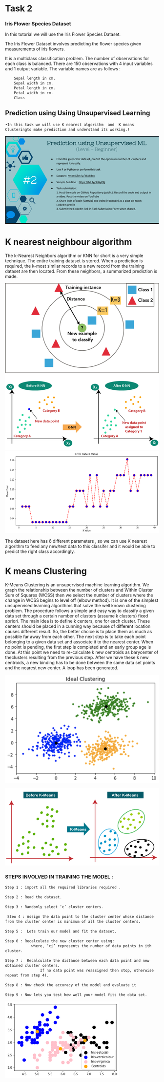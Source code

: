 # Task 2
### Iris Flower Species Dataset

In this tutorial we will use the Iris Flower Species Dataset.

The Iris Flower Dataset involves predicting the flower species given measurements of iris flowers.

It is a multiclass classification problem. The number of observations for each class is balanced. There are 150 observations with 4 input variables and 1 output variable. The variable names are as follows  :

        Sepal length in cm.
        Sepal width in cm.
        Petal length in cm.
        Petal width in cm.
        Class

## Prediction using Using Unsupervised Learning
	•In this task we will use K nearest algorithm  and  K means Clusteringto make prediction and understand its working.!
![unsupervisedlearning](https://github.com/voldemortuk/Data-Science-and-Business-Analytics-Internship/blob/main/TASK2/Task2.png)

# K nearest neighbour algorithm
The k-Nearest Neighbors algorithm or KNN for short is a very simple technique.
The entire training dataset is stored. When a prediction is required, the k-most similar records to a new record from the training dataset are then located. From these neighbors, a summarized prediction is made.



![knearest](https://github.com/voldemortuk/Data-Science-and-Business-Analytics-Internship/blob/main/TASK2/knearest.png)
![knearest](https://github.com/voldemortuk/Data-Science-and-Business-Analytics-Internship/blob/main/TASK2/k-nearest-neighbor-algorithm-for-machine-learning2.png)
![knearest](https://github.com/voldemortuk/Data-Science-and-Business-Analytics-Internship/blob/main/TASK2/knearest2.png)


The dataset here has 6 different parameters , so we can use K nearest algorithm to feed any new/test data to this classifer and it would be able to predict the right class accordingly.

# K means Clustering 

K-Means Clustering is an unsupervised machine learning algorithm. We graph the relationship between the number of clusters and Within Cluster Sum of Squares (WCSS) then we select the number of clusters where the change in WCSS begins to level off (elbow method).
It is  one of  the simplest unsupervised  learning  algorithms  that  solve  the well  known clustering problem. The procedure follows a simple and  easy  way  to classify a given data set  through a certain number of  clusters (assume k clusters) fixed apriori. The  main  idea  is to define k centers, one for each cluster. These centers  should  be placed in a cunning  way  because of  different  location  causes different  result. So, the better  choice  is  to place them  as  much as possible  far away from each other. The  next  step is to take each point belonging  to a  given data set and associate it to the nearest center. When no point  is  pending,  the first step is completed and an early group age  is done. At this point we need to re-calculate k new centroids as barycenter of  theclusters resulting from the previous step. After we have these k new centroids, a new binding has to be done  between  the same data set points  and  the nearest new center. A loop has been generated.

![kmeans](https://github.com/voldemortuk/Data-Science-and-Business-Analytics-Internship/blob/main/TASK2/kmeans.png)


![kmeans](https://github.com/voldemortuk/Data-Science-and-Business-Analytics-Internship/blob/main/TASK2/k-means-clustering-algorithm-in-machine-learning.png)





### STEPS INVOLVED IN TRAINING THE MODEL :
    Step 1 : import all the required libraries required .

    Step 2 : Read the dataset.

    Step 3 : Randomly select ‘c’ cluster centers.
   
     Steo 4 : Assign the data point to the cluster center whose distance from the cluster center is minimum of all the cluster centers.
    
    Step 5 :  Lets train our model and fit the dataset.
    
    Step 6 : Recalculate the new cluster center using: 
                where, ‘ci’ represents the number of data points in ith cluster.

    Step 7 :  Recalculate the distance between each data point and new obtained cluster centers.
                    If no data point was reassigned then stop, otherwise repeat from step 4).

    Step 8 : Now check the accuracy of the model and evaluate it

    Step 9 : Now lets you test how well your model fits the data set.
![kmeans](https://github.com/voldemortuk/Data-Science-and-Business-Analytics-Internship/blob/main/TASK2/kmeans2.png)
